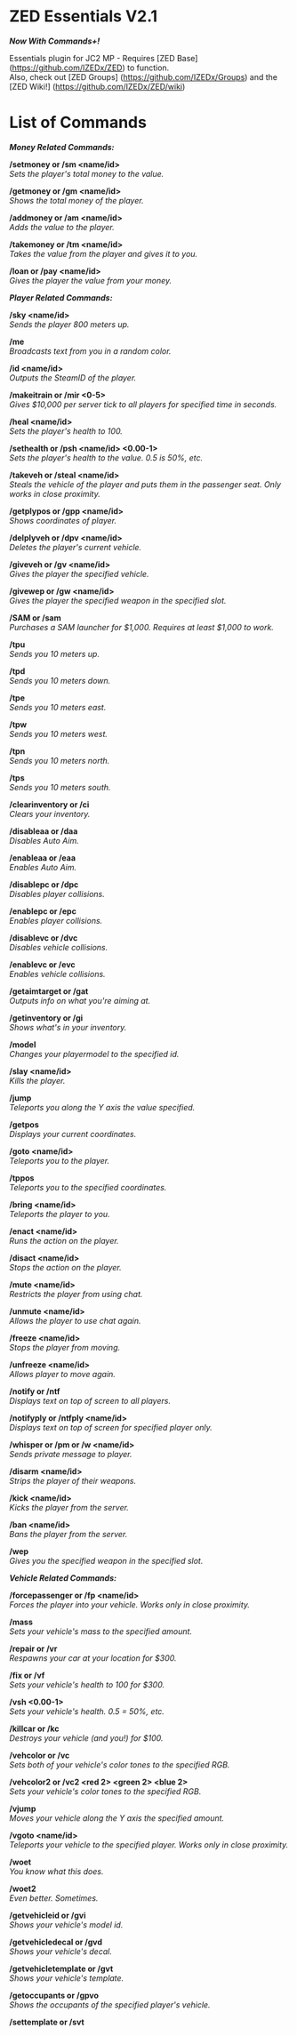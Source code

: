 ZED Essentials V2.1
==========
***Now With Commands+!***

Essentials plugin for JC2 MP - Requires [ZED Base] (https://github.com/IZEDx/ZED) to function.   
Also, check out [ZED Groups] (https://github.com/IZEDx/Groups) and the [ZED Wiki!] (https://github.com/IZEDx/ZED/wiki)

List of Commands
==========

***Money Related Commands:***   
				
**/setmoney or /sm <name/id> <amount>**   
*Sets the player's total money to the value.*   

**/getmoney or /gm <name/id>**   
*Shows the total money of the player.*   

**/addmoney or /am <name/id> <amount>**   
*Adds the value to the player.*   

**/takemoney or /tm <name/id> <amount>**    
*Takes the value from the player and gives it to you.*   

**/loan or /pay <name/id> <amount>**   
*Gives the player the value from your money.*   

***Player Related Commands:***   

**/sky <name/id>**   
*Sends the player 800 meters up.*   

**/me <text>**   
*Broadcasts text from you in a random color.*   

**/id <name/id>**   
*Outputs the SteamID of the player.*   

**/makeitrain or /mir <0-5>**   
*Gives $10,000 per server tick to all players for specified time in seconds.*   

**/heal <name/id>**   
*Sets the player's health to 100.*   

**/sethealth or /psh <name/id> <0.00-1>**   
*Sets the player's health to the value. 0.5 is 50%, etc.*   

**/takeveh or /steal <name/id>**   
*Steals the vehicle of the player and puts them in the passenger seat. Only works in close proximity.*   

**/getplypos or /gpp <name/id>**   
*Shows coordinates of player.*   

**/delplyveh or /dpv <name/id>**   
*Deletes the player's current vehicle.*   

**/giveveh or /gv <name/id> <model id>**   
*Gives the player the specified vehicle.*   

**/givewep or /gw <name/id> <slot> <model id>**   
*Gives the player the specified weapon in the specified slot.*   

**/SAM or /sam**   
*Purchases a SAM launcher for $1,000. Requires at least $1,000 to work.*   

**/tpu**   
*Sends you 10 meters up.*   

**/tpd**   
*Sends you 10 meters down.*   

**/tpe**   
*Sends you 10 meters east.*   

**/tpw**   
*Sends you 10 meters west.*   

**/tpn**   
*Sends you 10 meters north.*   

**/tps**   
*Sends you 10 meters south.*   

**/clearinventory or /ci**   
*Clears your inventory.*    

**/disableaa or /daa**   
*Disables Auto Aim.*    

**/enableaa or /eaa**   
*Enables Auto Aim.*    

**/disablepc or /dpc**   
*Disables player collisions.*    

**/enablepc or /epc**    
*Enables player collisions.*    

**/disablevc or /dvc**    
*Disables vehicle collisions.*    

**/enablevc or /evc**    
*Enables vehicle collisions.*    

**/getaimtarget or /gat**    
*Outputs info on what you're aiming at.*    

**/getinventory or /gi**   
*Shows what's in your inventory.*    

**/model <model id>**    
*Changes your playermodel to the specified id.*    

**/slay <name/id>**    
*Kills the player.*      

**/jump <distance>**     
*Teleports you along the Y axis the value specified.*    

**/getpos**   
*Displays your current coordinates.*    

**/goto <name/id>**   
*Teleports you to the player.*     

**/tppos <x> <y> <z>**   
*Teleports you to the specified coordinates.*    

**/bring <name/id>**  
*Teleports the player to you.*    

**/enact <name/id> <action id>**    
*Runs the action on the player.*    

**/disact <name/id> <action id>**    
*Stops the action on the player.*    

**/mute <name/id>**    
*Restricts the player from using chat.*    

**/unmute <name/id>**    
*Allows the player to use chat again.*    

**/freeze <name/id>**    
*Stops the player from moving.*    

**/unfreeze <name/id>**    
*Allows player to move again.*    

**/notify or /ntf <text>**    
*Displays text on top of screen to all players.*    

**/notifyply or /ntfply <name/id> <text>**     
*Displays text on top of screen for specified player only.*   

**/whisper or /pm or /w <name/id> <text>**    
*Sends private message to player.*    

**/disarm <name/id>**    
*Strips the player of their weapons.*     

**/kick <name/id>**    
*Kicks the player from the server.*    

**/ban <name/id>**    
*Bans the player from the server.*    

**/wep <slot> <model id>**    
*Gives you the specified weapon in the specified slot.*   

***Vehicle Related Commands:***    

**/forcepassenger or /fp <name/id>**    
*Forces the player into your vehicle. Works only in close proximity.*     

**/mass <amount>**   
*Sets your vehicle's mass to the specified amount.*    

**/repair or /vr**    
*Respawns your car at your location for $300.*    

**/fix or /vf**    
*Sets your vehicle's health to 100 for $300.*    

**/vsh <0.00-1>**    
*Sets your vehicle's health. 0.5 = 50%, etc.*    

**/killcar or /kc**    
*Destroys your vehicle (and you!) for $100.*    

**/vehcolor or /vc <red> <green> <blue>**    
*Sets both of your vehicle's color tones to the specified RGB.*    

**/vehcolor2 or /vc2 <red> <green> <blue> <red 2> <green 2> <blue 2>**    
*Sets your vehicle's color tones to the specified RGB.*    

**/vjump <amount>**    
*Moves your vehicle along the Y axis the specified amount.*    

**/vgoto <name/id>**    
*Teleports your vehicle to the specified player. Works only in close proximity.*    

**/woet**    
*You know what this does.*    

**/woet2**    
*Even better. Sometimes.*    

**/getvehicleid or /gvi**    
*Shows your vehicle's model id.*    

**/getvehicledecal or /gvd**   
*Shows your vehicle's decal.*     

**/getvehicletemplate or /gvt**    
*Shows your vehicle's template.*    

**/getoccupants or /gpvo**     
*Shows the occupants of the specified player's vehicle.*    

**/settemplate or /svt <template>**    
*Sets your vehicle's template.*    

**/setdecal or /svd <decal>**   
*Sets your vehicle's decal.*    

**/spawn <model id> <template> <decal>**     
*Spawns a vehicle with the specified arguments.*     

**/veh <model id>**    
*Spawns the specified vehicle with standard settings.*    

**/delveh**    
*Deletes your current vehicle.*      

**/delallveh**     
*Deletes all vehicles in game. Even default ones.*   

***World Related Commands:***   

**/weather <0.0-2>**       
*Sets weather severity. 0 = clear, 2 = stormy.*        

**/time <0-24>**   
*Sets the time.*   

**/timestep <0-1000>**     
*Sets how fast time goes. Negative numbers don't work.*    
